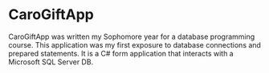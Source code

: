 # CaroGiftApp

CaroGiftApp was written my Sophomore year for a database programming course. This application was my first exposure to database connections and prepared statements. It is a C# form application that interacts with a Microsoft SQL Server DB. 
